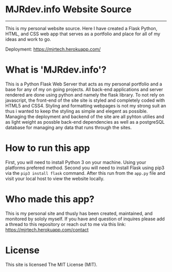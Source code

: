 # MJRdev.info Website Source
_____

This is my personal website source.
Here I have created a Flask Python, HTML, and CSS web app that serves as a portfolio and place for all of my ideas and work to go. 

Deployment: https://mjrtech.herokuapp.com/

# What is 'MJRdev.info'?

This is a Python Flask Web Server that acts as my personal portfolio and a base for any of my on going projects.
All back-end applications and server rendered are done using python and namely the flask library.
To not rely on javascript, the front-end of the site site is styled and completely coded with HTML5 and CSS4.
Styling and formatting webpages is not my strong suit an thus i wanted to keep the styling as simple and elegent as possible.
Managing the deployment and backend of the site are all pyhton utilies and as light weight as possble back-end dependencies as well as a postgreSQL database for managing any data that runs through the sites.

# How to run this app

First, you will need to install Python 3 on your machine. Using your platforms prefered method.
Second you will need to install Flask using pip3 via the `pip3 install flask` command.
After this run from the `app.py` file and visit your local host to view the website locally.

# Who made this app?

This is my personal site and thusly has been created, maintained, and monitored by sololy myself.
If you have and question of inquires please add a thread to this repository or reach out to me via this link: https://mjrtech.herokuapp.com/contact

# License

This site is licensed The MIT License (MIT).
